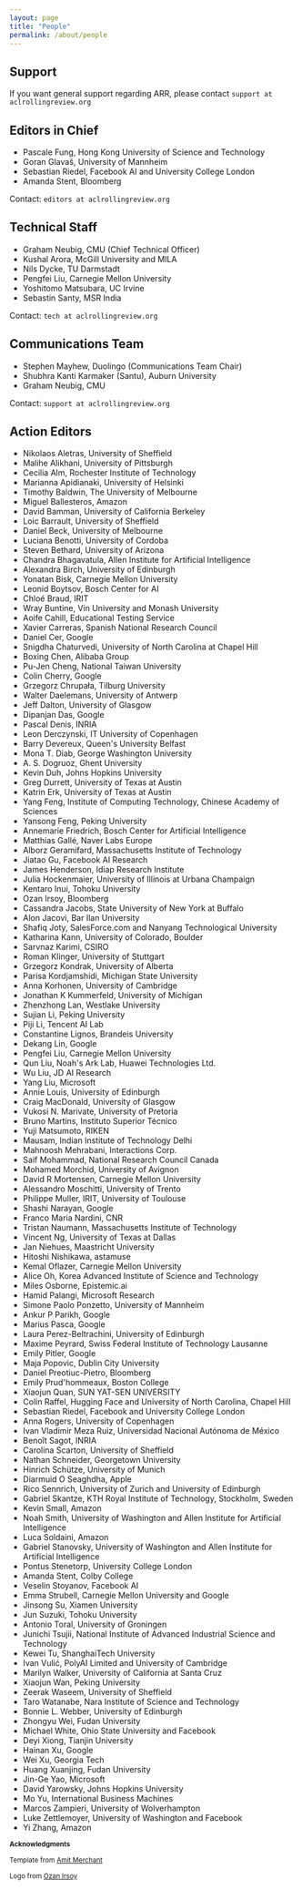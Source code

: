 ```yaml
---
layout: page
title: "People"
permalink: /about/people
---
```


## Support

If you want general support regarding ARR, please contact `support at aclrollingreview.org`

## Editors in Chief

* Pascale Fung, Hong Kong University of Science and Technology
* Goran Glavaš, University of Mannheim
* Sebastian Riedel, Facebook AI and University College London
* Amanda Stent, Bloomberg

Contact: `editors at aclrollingreview.org`

## Technical Staff

* Graham Neubig, CMU (Chief Technical Officer)
* Kushal Arora, McGill University and MILA
* Nils Dycke, TU Darmstadt
* Pengfei Liu, Carnegie Mellon University
* Yoshitomo Matsubara, UC Irvine
* Sebastin Santy, MSR India

Contact: `tech at aclrollingreview.org`

## Communications Team

* Stephen Mayhew, Duolingo (Communications Team Chair)
* Shubhra Kanti Karmaker (Santu), Auburn University
* Graham Neubig, CMU

Contact: `support at aclrollingreview.org`

## Action Editors

* Nikolaos Aletras, University of Sheffield
* Malihe Alikhani, University of Pittsburgh
* Cecilia Alm, Rochester Institute of Technology
* Marianna Apidianaki, University of Helsinki
* Timothy Baldwin, The University of Melbourne
* Miguel Ballesteros, Amazon
* David Bamman, University of California Berkeley
* Loic Barrault, University of Sheffield
* Daniel Beck, University of Melbourne
* Luciana Benotti, University of Cordoba
* Steven Bethard, University of Arizona
* Chandra Bhagavatula, Allen Institute for Artificial Intelligence
* Alexandra Birch, University of Edinburgh
* Yonatan Bisk, Carnegie Mellon University
* Leonid Boytsov, Bosch Center for AI
* Chloé Braud, IRIT
* Wray Buntine, Vin University and Monash University
* Aoife Cahill, Educational Testing Service
* Xavier Carreras, Spanish National Research Council
* Daniel Cer, Google
* Snigdha Chaturvedi, University of North Carolina at Chapel Hill
* Boxing Chen, Alibaba Group
* Pu-Jen Cheng, National Taiwan University
* Colin Cherry, Google
* Grzegorz Chrupała, Tilburg University
* Walter Daelemans, University of Antwerp
* Jeff Dalton, University of Glasgow
* Dipanjan Das, Google
* Pascal Denis, INRIA
* Leon Derczynski, IT University of Copenhagen
* Barry Devereux, Queen's University Belfast
* Mona T. Diab, George Washington University
* A. S. Dogruoz, Ghent University
* Kevin Duh, Johns Hopkins University
* Greg Durrett, University of Texas at Austin
* Katrin Erk, University of Texas at Austin
* Yang Feng, Institute of Computing Technology, Chinese Academy of Sciences
* Yansong Feng, Peking University
* Annemarie Friedrich, Bosch Center for Artificial Intelligence
* Matthias Gallé, Naver Labs Europe
* Alborz Geramifard, Massachusetts Institute of Technology
* Jiatao Gu, Facebook AI Research
* James Henderson, Idiap Research Institute
* Julia Hockenmaier, University of Illinois at Urbana Champaign
* Kentaro Inui, Tohoku University
* Ozan Irsoy, Bloomberg
* Cassandra Jacobs, State University of New York at Buffalo
* Alon Jacovi, Bar Ilan University
* Shafiq Joty, SalesForce.com and Nanyang Technological University
* Katharina Kann, University of Colorado, Boulder
* Sarvnaz Karimi, CSIRO
* Roman Klinger, University of Stuttgart
* Grzegorz Kondrak, University of Alberta
* Parisa Kordjamshidi, Michigan State University
* Anna Korhonen, University of Cambridge
* Jonathan K Kummerfeld, University of Michigan
* Zhenzhong Lan, Westlake University
* Sujian Li, Peking University
* Piji Li, Tencent AI Lab
* Constantine Lignos, Brandeis University
* Dekang Lin, Google
* Pengfei Liu, Carnegie Mellon University
* Qun Liu, Noah's Ark Lab, Huawei Technologies Ltd.
* Wu Liu, JD AI Research
* Yang Liu, Microsoft
* Annie Louis, University of Edinburgh
* Craig MacDonald, University of Glasgow
* Vukosi N. Marivate, University of Pretoria
* Bruno Martins, Instituto Superior Técnico
* Yuji Matsumoto, RIKEN
* Mausam, Indian Institute of Technology Delhi
* Mahnoosh Mehrabani, Interactions Corp.
* Saif Mohammad, National Research Council Canada
* Mohamed Morchid, University of Avignon
* David R Mortensen, Carnegie Mellon University
* Alessandro Moschitti, University of Trento
* Philippe Muller, IRIT, University of Toulouse
* Shashi Narayan, Google
* Franco Maria Nardini, CNR
* Tristan Naumann, Massachusetts Institute of Technology
* Vincent Ng, University of Texas at Dallas
* Jan Niehues, Maastricht University
* Hitoshi Nishikawa, astamuse
* Kemal Oflazer, Carnegie Mellon University
* Alice Oh, Korea Advanced Institute of Science and Technology
* Miles Osborne, Epistemic.ai
* Hamid Palangi, Microsoft Research
* Simone Paolo Ponzetto, University of Mannheim
* Ankur P Parikh, Google
* Marius Pasca, Google
* Laura Perez-Beltrachini, University of Edinburgh
* Maxime Peyrard, Swiss Federal Institute of Technology Lausanne
* Emily Pitler, Google
* Maja Popovic, Dublin City University
* Daniel Preotiuc-Pietro, Bloomberg
* Emily Prud'hommeaux, Boston College
* Xiaojun Quan, SUN YAT-SEN UNIVERSITY
* Colin Raffel, Hugging Face and University of North Carolina, Chapel Hill
* Sebastian Riedel, Facebook and University College London
* Anna Rogers, University of Copenhagen
* Ivan Vladimir Meza Ruiz, Universidad Nacional Autónoma de México
* Benoît Sagot, INRIA
* Carolina Scarton, University of Sheffield
* Nathan Schneider, Georgetown University
* Hinrich Schütze, University of Munich
* Diarmuid O Seaghdha, Apple
* Rico Sennrich, University of Zurich and University of Edinburgh
* Gabriel Skantze, KTH Royal Institute of Technology, Stockholm, Sweden
* Kevin Small, Amazon
* Noah Smith, University of Washington and Allen Institute for Artificial Intelligence
* Luca Soldaini, Amazon
* Gabriel Stanovsky, University of Washington and Allen Institute for Artificial Intelligence
* Pontus Stenetorp, University College London
* Amanda Stent, Colby College
* Veselin Stoyanov, Facebook AI
* Emma Strubell, Carnegie Mellon University and Google
* Jinsong Su, Xiamen University
* Jun Suzuki, Tohoku University
* Antonio Toral, University of Groningen
* Junichi Tsujii, National Institute of Advanced Industrial Science and Technology
* Kewei Tu, ShanghaiTech University
* Ivan Vulić, PolyAI Limited and University of Cambridge
* Marilyn Walker, University of California at Santa Cruz
* Xiaojun Wan, Peking University
* Zeerak Waseem, University of Sheffield
* Taro Watanabe, Nara Institute of Science and Technology
* Bonnie L. Webber, University of Edinburgh
* Zhongyu Wei, Fudan University
* Michael White, Ohio State University and Facebook
* Deyi Xiong, Tianjin University
* Hainan Xu, Google
* Wei Xu, Georgia Tech
* Huang Xuanjing, Fudan University
* Jin-Ge Yao, Microsoft
* David Yarowsky, Johns Hopkins University
* Mo Yu, International Business Machines
* Marcos Zampieri, University of Wolverhampton
* Luke Zettlemoyer, University of Washington and Facebook
* Yi Zhang, Amazon

<sub><b>Acknowledgments</b></sub>

<sub>Template from [Amit Merchant](https://github.com/amitmerchant1990/reverie)</sub>

<sub>Logo from [Ozan Irsoy](https://github.com/oir)</sub>

